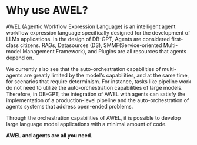 # Why use AWEL?

AWEL (Agentic Workflow Expression Language) is an intelligent agent workflow expression language specifically designed for the development of LLMs applications. In the design of DB-GPT, Agents are considered first-class citizens. RAGs, Datasources (DS), SMMF(Service-oriented Multi-model Management Framework), and Plugins are all resources that agents depend on.

We currently also see that the auto-orchestration capabilities of multi-agents are greatly limited by the model's capabilities, and at the same time, for scenarios that require determinism. For instance, tasks like pipeline work do not need to utilize the auto-orchestration capabilities of large models. Therefore, in DB-GPT, the integration of AWEL with agents can satisfy the implementation of a production-level pipeline and the auto-orchestration of agents systems that address open-ended problems.


Through the orchestration capabilities of AWEL, it is possible to develop large language model applications with a minimal amount of code.

**AWEL  and  agents are all you need**. 